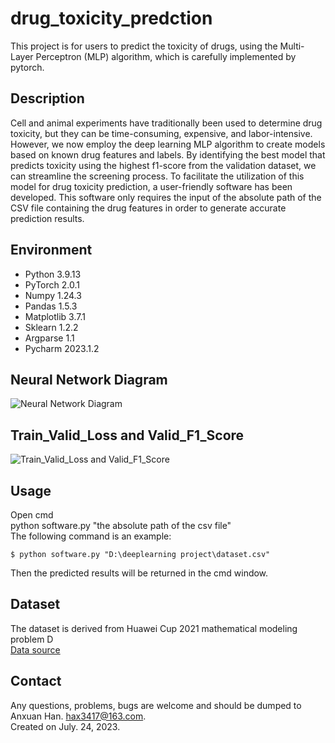 # drug_toxicity_predction
This project is for users to predict the toxicity of drugs, using the Multi-Layer Perceptron (MLP) algorithm, which is carefully implemented by pytorch.
## Description
Cell and animal experiments have traditionally been used to determine drug toxicity, but they can be time-consuming, expensive, and labor-intensive. However, we now employ the deep learning MLP algorithm to create models based on known drug features and labels. By identifying the best model that predicts toxicity using the highest f1-score from the validation dataset, we can streamline the screening process. To facilitate the utilization of this model for drug toxicity prediction, a user-friendly software has been developed. This software only requires the input of the absolute path of the CSV file containing the drug features in order to generate accurate prediction results.
## Environment
* Python 3.9.13
* PyTorch 2.0.1
* Numpy 1.24.3
* Pandas 1.5.3
* Matplotlib 3.7.1
* Sklearn 1.2.2
* Argparse 1.1
* Pycharm 2023.1.2
## Neural Network Diagram
![Neural Network Diagram](https://github.com/anxuanhan/drug_toxicity_prediction/blob/main/img/neural%20network%20diagram.png)

## Train_Valid_Loss and Valid_F1_Score
![Train_Valid_Loss and Valid_F1_Score](https://github.com/anxuanhan/drug_toxicity_prediction/blob/main/img/loss%20and%20f1_score.jpg)

## Usage
Open cmd<br>
python software.py "the absolute path of the csv file"<br>
The following command is an example:<br>
```
$ python software.py "D:\deeplearning project\dataset.csv"
```
Then the predicted results will be returned in the cmd window.

## Dataset
The dataset is derived from Huawei Cup 2021 mathematical modeling problem D<br>
[Data source](https://cpipc.acge.org.cn//cw/detail/4/2c9080147c73b890017c7779e57e07d2)


## Contact
Any questions, problems, bugs are welcome and should be dumped to Anxuan Han. hax3417@163.com.<br>
Created on July. 24, 2023.  
